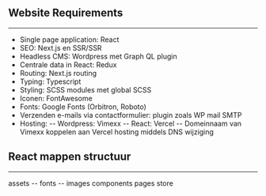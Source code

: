 ## Website Requirements 
----------------------------
- Single page application: React
- SEO: Next.js en SSR/SSR
- Headless CMS: Wordpress met Graph QL plugin
- Centrale data in React: Redux
- Routing: Next.js routing
- Typing: Typescript
- Styling: SCSS modules met global SCSS
- Iconen: FontAwesome
- Fonts: Google Fonts (Orbitron, Roboto)
- Verzenden e-mails via contactformulier: plugin zoals WP mail SMTP
- Hosting: 
  -- Wordpress: Vimexx
  -- React: Vercel
  -- Domeinnaam van Vimexx koppelen aan Vercel hosting middels DNS wijziging


## React mappen structuur
----------------------------
assets
 -- fonts
 -- images
components
pages
store